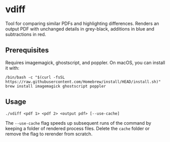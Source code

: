 vdiff
=====

Tool for comparing similar PDFs and highlighting differences. 
Renders an output PDF with unchanged details in grey-black, 
additions in blue and subtractions in red. 

Prerequisites
-------------

Requires imagemagick, ghostscript, and poppler. On macOS, you can install it with:

```
/bin/bash -c "$(curl -fsSL https://raw.githubusercontent.com/Homebrew/install/HEAD/install.sh)"
brew install imagemagick ghostscript poppler
```

Usage
-----

`./vdiff <pdf 1> <pdf 2> <output pdf> [--use-cache]`

The `--use-cache` flag speeds up subsequent runs of the command by keeping a folder of rendered process files. Delete the `cache` folder or remove the flag to rerender from scratch.


